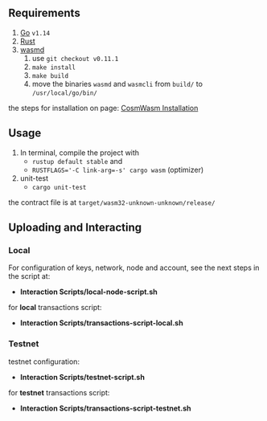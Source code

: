 

## Requirements

 1. [Go](https://golang.org/dl/) `v1.14` 
 2. [Rust](https://rustup.rs/)
 3. [wasmd](https://github.com/CosmWasm/wasmd.git)
	 1. use `git checkout v0.11.1`  
	 2.  `make install`
	 3.  `make build`
	 4.  move the binaries `wasmd` and `wasmcli` from `build/` to `/usr/local/go/bin/`

the steps for installation on page: [CosmWasm Installation](https://docs.cosmwasm.com/getting-started/installation.html)

## Usage
1.  In terminal, compile the project with
	* `rustup default stable` and 
	* `RUSTFLAGS='-C link-arg=-s' cargo wasm` (optimizer)
2. unit-test
	* `cargo unit-test`

the contract file is at `target/wasm32-unknown-unknown/release/`

## Uploading and Interacting

### Local
For configuration of keys, network, node and account, see the next steps in the script at:
-  **Interaction Scripts/local-node-script.sh** 

for **local** transactions script:
-  **Interaction Scripts/transactions-script-local.sh** 

### Testnet
testnet configuration:
- **Interaction Scripts/testnet-script.sh** 

for **testnet** transactions script:
-  **Interaction Scripts/transactions-script-testnet.sh** 



